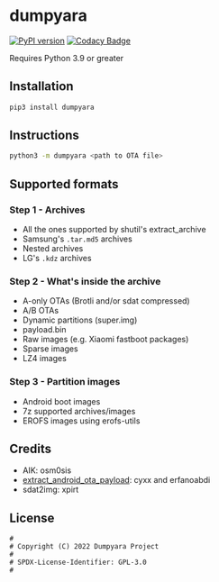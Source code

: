 # dumpyara

[![PyPI version](https://img.shields.io/pypi/v/dumpyara)](https://pypi.org/project/dumpyara/)
[![Codacy Badge](https://app.codacy.com/project/badge/Grade/85d2c39edbed4dc38f680db01f7b83af)](https://www.codacy.com/gh/sebaubuntu-python/dumpyara/dashboard?utm_source=github.com&amp;utm_medium=referral&amp;utm_content=sebaubuntu-python/dumpyara&amp;utm_campaign=Badge_Grade)

Requires Python 3.9 or greater

## Installation

```sh
pip3 install dumpyara
```

## Instructions

```sh
python3 -m dumpyara <path to OTA file>
```

## Supported formats

### Step 1 - Archives
-   All the ones supported by shutil's extract_archive
-   Samsung's `.tar.md5` archives
-   Nested archives
-   LG's `.kdz` archives

### Step 2 - What's inside the archive
-   A-only OTAs (Brotli and/or sdat compressed)
-   A/B OTAs
-   Dynamic partitions (super.img)
-   payload.bin
-   Raw images (e.g. Xiaomi fastboot packages)
-   Sparse images
-   LZ4 images

### Step 3 - Partition images
-   Android boot images
-   7z supported archives/images
-   EROFS images using erofs-utils

## Credits
-   AIK: osm0sis
-   [extract_android_ota_payload](https://github.com/erfanoabdi/extract_android_ota_payload): cyxx and erfanoabdi
-   sdat2img: xpirt

## License

```
#
# Copyright (C) 2022 Dumpyara Project
#
# SPDX-License-Identifier: GPL-3.0
#
```

